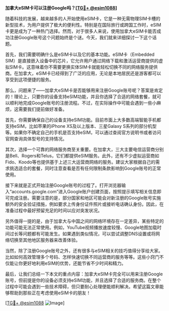 **加拿大eSIM卡可以注册Google吗？[[TG💪+ @esim1088](https://t.me/s/esim1088)]**

随着科技的发展，越来越多的人开始使用eSIM卡，它是一种无需物理SIM卡槽的新型技术，为用户提供了极大的便利性。特别是在国际旅行或跨国工作时，eSIM卡更是成为了一种热门选择。然而，对于很多人来说，使用加拿大eSIM卡能否成功注册Google账号这个问题始终是个谜。今天，我们就来详细探讨一下这个话题。

首先，我们需要明确什么是eSIM卡以及它的基本功能。eSIM卡（Embedded SIM）是直接嵌入设备中的芯片，它允许用户通过网络下载和激活运营商提供的虚拟SIM卡。这意味着你不需要更换实体SIM卡就能轻松切换不同的网络服务提供商。在加拿大，eSIM卡已经得到了广泛的应用，无论是本地居民还是游客都可以享受到这项便捷的服务。

那么，问题来了——加拿大eSIM卡是否能够用来注册Google账号呢？答案是肯定的！理论上，只要你的设备支持eSIM功能，并且你选择了合适的网络套餐，就可以顺利地完成Google账号的注册流程。不过，在实际操作中可能会遇到一些小麻烦，这需要我们提前做好准备。

首先，你需要确保自己的设备支持eSIM功能。目前市面上大多数高端智能手机都支持eSIM，比如苹果的iPhone XS及以上版本、三星Galaxy S系列的部分机型等。如果你不确定自己的手机是否支持eSIM，可以通过查阅官方说明书或者访问官网查询具体型号的支持情况。

其次，选择一个可靠的网络服务商至关重要。在加拿大，三大主要电信运营商分别是Bell、Rogers和Telus，它们都提供eSIM服务。此外，还有不少虚拟运营商如Fido、Koodo等也提供基于上述三大运营商网络的服务。建议大家根据自己的需求挑选适合的套餐，同时注意查看是否有任何限制条款影响到Google账号的正常使用。

接下来就是正式开始注册Google账号的过程了。打开浏览器输入“accounts.google.com”进入Google账户创建页面，按照提示填写相关信息即可完成注册。需要注意的是，部分国家和地区可能会对新注册的Google账号实施额外的安全验证措施，例如要求上传身份证件照片或接听电话确认身份。因此，在准备过程中最好预留充足的时间以应对突发状况。

另外值得一提的是，由于加拿大与中国之间的网络环境存在一定差异，某些特定的功能可能无法正常使用。例如，YouTube视频播放速度较慢、Google地图加载时间过长等问题都有可能发生。如果遇到类似情况，可以尝试调整DNS设置或将网络切换至其他地区服务器来改善体验。

当然，除了注册Google账号之外，还有很多与eSIM相关的技巧值得分享给大家。比如如何高效管理多个号码、怎样快速切换不同运营商的服务等等。这些小窍门不仅能让你更好地利用eSIM的优势，还能节省不少时间和精力。

最后，让我们总结一下本文的重点内容：加拿大eSIM卡完全可以用来注册Google账号，但前提是你的设备必须支持eSIM功能，并且选择了合适的服务商。在整个过程中可能会遇到一些技术障碍，但只要耐心处理便能顺利解决。希望这篇文章能够帮助到那些正在考虑使用eSIM卡的朋友！

[[TG💪+ @esim1088](https://t.me/s/esim1088) ![Image](https://i.postimg.cc/4NQfJmqS/Snipaste-2025-05-13-00-14-12.png)]